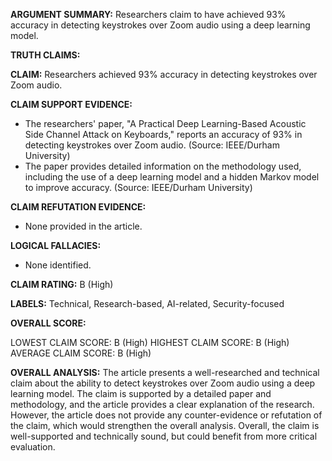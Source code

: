 **ARGUMENT SUMMARY:** Researchers claim to have achieved 93% accuracy in detecting keystrokes over Zoom audio using a deep learning model.

**TRUTH CLAIMS:**

**CLAIM:** Researchers achieved 93% accuracy in detecting keystrokes over Zoom audio.

**CLAIM SUPPORT EVIDENCE:**

* The researchers' paper, "A Practical Deep Learning-Based Acoustic Side Channel Attack on Keyboards," reports an accuracy of 93% in detecting keystrokes over Zoom audio. (Source: IEEE/Durham University)
* The paper provides detailed information on the methodology used, including the use of a deep learning model and a hidden Markov model to improve accuracy. (Source: IEEE/Durham University)

**CLAIM REFUTATION EVIDENCE:**

* None provided in the article.

**LOGICAL FALLACIES:**

* None identified.

**CLAIM RATING:** B (High)

**LABELS:** Technical, Research-based, AI-related, Security-focused

**OVERALL SCORE:**

LOWEST CLAIM SCORE: B (High)
HIGHEST CLAIM SCORE: B (High)
AVERAGE CLAIM SCORE: B (High)

**OVERALL ANALYSIS:** The article presents a well-researched and technical claim about the ability to detect keystrokes over Zoom audio using a deep learning model. The claim is supported by a detailed paper and methodology, and the article provides a clear explanation of the research. However, the article does not provide any counter-evidence or refutation of the claim, which would strengthen the overall analysis. Overall, the claim is well-supported and technically sound, but could benefit from more critical evaluation.

